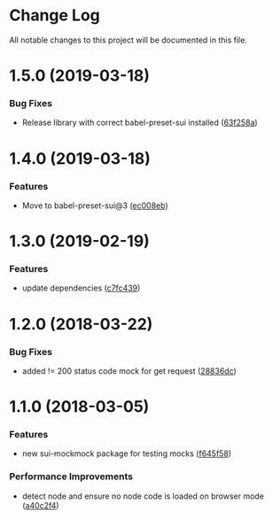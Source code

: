 # Change Log

All notable changes to this project will be documented in this file.

<a name="1.5.0"></a>
# 1.5.0 (2019-03-18)


### Bug Fixes

* Release library with correct babel-preset-sui installed ([63f258a](https://github.com/SUI-Components/sui/commit/63f258a))



<a name="1.4.0"></a>
# 1.4.0 (2019-03-18)


### Features

* Move to babel-preset-sui@3 ([ec008eb](https://github.com/SUI-Components/sui/commit/ec008eb))



<a name="1.3.0"></a>
# 1.3.0 (2019-02-19)


### Features

* update dependencies ([c7fc439](https://github.com/SUI-Components/sui/commit/c7fc439))



<a name="1.2.0"></a>
# 1.2.0 (2018-03-22)


### Bug Fixes

* added != 200 status code mock for get request ([28836dc](https://github.com/SUI-Components/sui/commit/28836dc))



<a name="1.1.0"></a>
# 1.1.0 (2018-03-05)


### Features

* new sui-mockmock package for testing mocks ([f645f58](https://github.com/SUI-Components/sui/commit/f645f58))


### Performance Improvements

* detect node and ensure no node code is loaded on browser mode ([a40c2f4](https://github.com/SUI-Components/sui/commit/a40c2f4))



